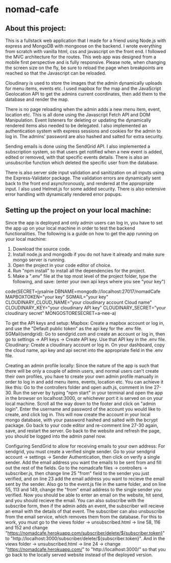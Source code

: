 # nomad-cafe

## About this project:
This is a fullstack web application that I made for a friend using Node.js with express and MongoDB with mongoose on the backend.
I wrote everything from scratch with vanilla html, css and javascript on the front end. I followed the MVC architecture for the routes.
This web app was designed from a mobile first perspective and is fully responsive.
Please note, when changing the screen size on the fly, be sure to reload the page when breakpoints are reached so that the Javascript can be reloaded.

Cloudinary is used to store the images that the admin dynamically uploads for menu items, events etc.
I used mapbox for the map and the JavaScript Geolocation API to get the admins current coordinates, then add them to the database and render the map.

There is no page reloading when the admin adds a new menu item, event, location etc. This is all done using the Javascript Fetch API and DOM Manipulation.
Event listeners for deleting or updating the dynamically rendered items also needed to be delegated.
I also implemented an authentication system with express sessions and cookies for the admin to log in.
The admins' password are also hashed and salted for extra security.

Sending emails is done using the SendGrid API.
I also implemented a subscription system, so that users get notified when a new event is added, edited or removed, with that specific events details.
There is also an unsubscribe function which deleted the specific user from the database.

There is also server side input validation and sanitization on all inputs using the Express-Validator package.
The validation errors are dynamically sent back to the front end asynchronously, and rendered at the appropriate input.
I also used Helmet.js for some added security. There is also extensive error handling with dynamically rendered error popups.

## Setting up the project on your local machine:
Since the app is deployed and only admin users can log in, you have to set the app up on your local machine in order to test the backend functionalities.
The following is a guide on how to get the app running on your local machine:

1. Download the source code.
2. Install node.js and mongodb if you do not have it already and make sure mongo server is running.
3. Open the project in your code editor of choice.
4. Run "npm install" to install all the dependencies for the project.
5. Make a ".env" file at the top most level of the project folder, type the following, and save: (enter your own api keys where you see "your key")

code(SECRET=jysalnie
DBNAME=mongodb://localhost:27017/nomadCafe
MAPBOXTOKEN="your key"
SGMAIL="your key"
CLOUDINARY_CLOUD_NAME="your cloudinary account Cloud name"
CLOUDINARY_KEY="your cloudinary API key"
CLOUDINARY_SECRET="your cloudinary secret"
MONGOSTORESECRET=a-nee-a)

To get the API keys and setup:
Mapbox:
Create a mapbox account or log in, and use the "Default public token" as the api key for the .env file.
SGMail(sendgrid):
Go to sendgrid.com and create an account or log in, then go to settings -> API keys -> Create API key. Use that API key in the .env file.
Cloudinary:
Create a cloudinary account or log in. On your dashboard, copy the cloud name, api key and api secret into the appropriate field in the .env file.

Creating an admin profile locally:
Since the nature of the app is such that there will be only a couple of admin users, and normal users can't create their own profiles,
you have to create your own admin profile manually in order to log in and add menu items, events, location etc.
You can achieve it like this:
Go to the controllers folder and open auth.js, comment in line 27-30.
Run the server by typing "npm start" in your terminal and open the app in the browser on localhost:3000, or whichever port it is served on on your local machine.
Scroll all the way down to the footer and click on "admin login". Enter the username and password of the account you would like to create, and click log in.
This will now create the account in your local mongo database, with your password hashed and salted with the bcrypt package.
Go back to your code editor and re-comment line 27-30 again, save, and restart the server.
Go back to the website and refresh the page, you should be logged into the admin panel now.

Configuring SendGrid to allow for receiving emails to your own address:
For sendgrid, you must create a verified single sender.
Go to your sendgrid account -> settings -> Sender Authentication, then click on verify a single sender.
Add the email address you want the emails to be sent from and fill out the rest of the fields.
Go to the nomadcafe files -> controllers -> subscriber.js, then change line 25 "from" field to the sender you just verified,
and on line 23 add the email address you want to recieve the email sent by the sender.
Also go to the event.js file in the same folder, and on line 55, 113 and 149, change the "from" email address to the single sender you verified.
Now you should be able to enter an email on the website, hit send, and you should recieve the email.
You can also subscribe with the subscribe form, then if the admin adds an event, the subscriber will recieve an email with the details of that event.
The subscriber can also unsbuscribe from the email service, which removes them from the database.
For this to work, you must go to the views folder -> unsubscribed.html -> line 58, 116 and 152 and change "https://nomadcafe.herokuapp.com/subscriber/delete/${subscriber.token}" to "http://localhost:3000/subscriber/delete/${subscriber.token}".
And in the views folder -> unsubscribed.html -> line 24 -> change "https://nomadcafe.herokuapp.com/" to "http://localhost:3000/" so that you go back to the locally served website instead of the deployed version.
